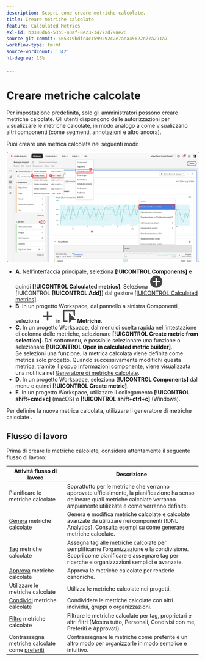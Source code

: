```yaml
---
description: Scopri come creare metriche calcolate.
title: Creare metriche calcolate
feature: Calculated Metrics
exl-id: b3380d6b-53b5-40af-8e23-34772d79ae26
source-git-commit: 665319bdfc4c1599292c2e7aea45622d77a291a7
workflow-type: tm+mt
source-wordcount: '342'
ht-degree: 13%

---
```


# Creare metriche calcolate

Per impostazione predefinita, solo gli amministratori possono creare metriche calcolate. Gli utenti dispongono delle autorizzazioni per visualizzare le metriche calcolate, in modo analogo a come visualizzano altri componenti (come segmenti, annotazioni e altro ancora).

Puoi creare una metrica calcolata nei seguenti modi:

![Modalità di creazione di una metrica](assets/create-metric.png)

* **A**. Nell’interfaccia principale, seleziona **[!UICONTROL Components]** e quindi **[!UICONTROL Calculated metrics]**. Seleziona ![AddCircle](/help/assets/icons/AddCircle.svg) [!UICONTROL **[!UICONTROL Add]**] dal gestore [[!UICONTROL Calculated metrics]](cm-manager.md).
* **B**. In un progetto Workspace, dal pannello a sinistra Componenti, seleziona ![Aggiungi](/help/assets/icons/Add.svg) in ![Evento](/help/assets/icons/Event.svg) **Metriche**.
* **C**. In un progetto Workspace, dal menu di scelta rapida nell&#39;intestazione di colonna delle metriche, selezionare **[!UICONTROL Create metric from selection]**. Dal sottomenu, è possibile selezionare una funzione o selezionare **[!UICONTROL Open in calculated metric builder]**. <br/>Se selezioni una funzione, la metrica calcolata viene definita come metrica solo progetto. Quando successivamente modifichi questa metrica, tramite il popup [Informazioni componente](/help/analyze/analysis-workspace/components/use-components-in-workspace.md), viene visualizzata una notifica nel [Generatore di metriche calcolate](c-build-metrics/cm-build-metrics.md).
* **D**. In un progetto Workspace, seleziona **[!UICONTROL Components]** dal menu e quindi **[!UICONTROL Create metric]**.
* **E**. In un progetto Workspace, utilizzare il collegamento **[!UICONTROL shift+cmd+c]** (macOS) o **[!UICONTROL shift+ctrl+c]** (Windows).

Per definire la nuova metrica calcolata, utilizzare il generatore di metriche calcolate [](c-build-metrics/cm-build-metrics.md).


## Flusso di lavoro

Prima di creare le metriche calcolate, considera attentamente il seguente flusso di lavoro:

| Attività flusso di lavoro | Descrizione |
| --- | --- |
| Pianificare le metriche calcolate | Soprattutto per le metriche che verranno approvate ufficialmente, la pianificazione ha senso delineare quali metriche calcolate verranno ampiamente utilizzate e come verranno definite. |
| [Genera](c-build-metrics/cm-build-metrics.md) metriche calcolate | Genera e modifica metriche calcolate e calcolate avanzate da utilizzare nei componenti [!DNL Analytics].  Consulta [esempi](c-build-metrics/cm-build-metrics.md) su come generare metriche calcolate. |
| [Tag](cm-tagging.md) metriche calcolate | Assegna tag alle metriche calcolate per semplificarne l’organizzazione e la condivisione. Scopri come pianificare e assegnare tag per ricerche e organizzazioni semplici e avanzate. |
| [Approva](cm-approving.md) metriche calcolate | Approva le metriche calcolate per renderle canoniche. |
| Utilizzare le metriche calcolate | Utilizza le metriche calcolate nei progetti. |
| [Condividi](cm-sharing.md) metriche calcolate | Condividere le metriche calcolate con altri individui, gruppi o organizzazioni. |
| [Filtro](cm-filter.md) metriche calcolate | Filtrare le metriche calcolate per tag, proprietari e altri filtri (Mostra tutto, Personali, Condivisi con me, Preferiti e Approvati). |
| Contrassegna metriche calcolate come [preferiti](cm-finding.md) | Contrassegnare le metriche come preferite è un altro modo per organizzarle in modo semplice e intuitivo. |
